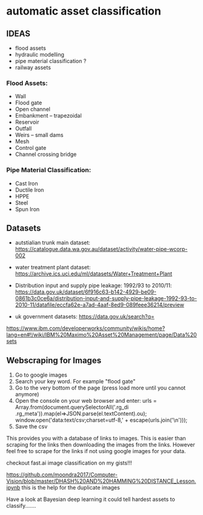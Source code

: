 # automatic asset classification

## IDEAS
- flood assets
- hydraulic modelling
- pipe material classification ?
- railway assets

### Flood Assets:
- Wall
- Flood gate
- Open channel
- Embankment – trapezoidal
- Reservoir
- Outfall
- Weirs – small dams
- Mesh
- Control gate
- Channel crossing bridge

### Pipe Material Classification:
- Cast Iron
- Ductile Iron
- HPPE
- Steel
- Spun Iron


## Datasets

- autstialian trunk main dataset:
https://catalogue.data.wa.gov.au/dataset/activity/water-pipe-wcorp-002
- water treatment plant dataset:
https://archive.ics.uci.edu/ml/datasets/Water+Treatment+Plant
- Distribution input and supply pipe leakage: 1992/93 to 2010/11:
https://data.gov.uk/dataset/6f916c63-b142-4929-be09-0861b3c0ce6a/distribution-input-and-supply-pipe-leakage-1992-93-to-2010-11/datafile/eccfa62e-a7ad-4aaf-8ed9-089feee36214/preview

- uk government datasets:
https://data.gov.uk/search?q=

https://www.ibm.com/developerworks/community/wikis/home?lang=en#!/wiki/IBM%20Maximo%20Asset%20Management/page/Data%20sets



## Webscraping for Images
1. Go to google images
2. Search your key word. For example "flood gate"
3. Go to the very bottom of the page (press load more until you cannot anymore)
4. Open the console on your web browser and enter:
urls = Array.from(document.querySelectorAll('.rg_di .rg_meta')).map(el=>JSON.parse(el.textContent).ou);
window.open('data:text/csv;charset=utf-8,' + escape(urls.join('\n')));
5. Save the csv

This provides you with a database of links to images. This is easier than scraping for the links then downloading the images from the links. However feel free to scrape for the links if not using google images for your data.



checkout fast.ai image classification on my gists!!!


https://github.com/moondra2017/Computer-Vision/blob/master/DHASH%20AND%20HAMMING%20DISTANCE_Lesson.ipynb
this is the help for the duplicate images


Have a look at Bayesian deep learning it could tell hardest assets to classify.......
